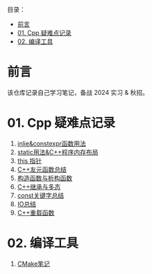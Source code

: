 目录：
- [前言](#前言)
- [01. Cpp 疑难点记录](#01-cpp-疑难点记录)
- [02. 编译工具](#02-编译工具)


# 前言
该仓库记录自己学习笔记，备战 2024 实习 & 秋招。

# 01. Cpp 疑难点记录

1.  [inlie&constexpr函数用法](CppGuide/01inline和constexpr函数用法.md)
2.  [static用法&C++程序内存布局](CppGuide/02static用法总结&C++程序内存布局.md)
3.  [this 指针](CppGuide/03this指针.md)
4.  [C++友元函数总结](CppGuide/04C++友元总结.md)
5.  [构造函数与析构函数](CppGuide/05构造函数与析构函数.md)
6.  [C++继承与多态](CppGuide/06C++继承与多态.md)
7.  [const关键字总结](CppGuide/07const关键字总结.md)
8.  [IO总结](CppGuide/08IO总结.md)
9.  [C++重载函数](CppGuide/09C++重载函数.md)

# 02. 编译工具
1. [CMake笔记](CMake/CMake笔记自用版.md) 
